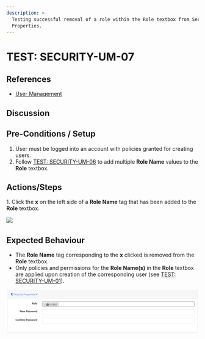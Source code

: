 ```yaml
---
description: >-
  Testing successful removal of a role within the Role textbox from Security
  Properties.
---
```


# TEST: SECURITY-UM-07

## References

* [User Management](broken-reference)

## Discussion

## Pre-Conditions / Setup

1. User must be logged into an account with policies granted for creating users.
2. Follow [TEST: SECURITY-UM-06](test-security-um-06.md) to add multiple **Role Name** values to the **Role** textbox.

## Actions/Steps

1\. Click the **x** on the left side of a **Role Name** tag that has been added to the **Role** textbox.

![](../../../../../../../../../.gitbook/assets/role\_removehover.png)

## Expected Behaviour

* The **Role Name** tag corresponding to the **x** clicked is removed from the **Role** textbox.
* Only policies and permissions for the **Role Name(s)** in the **Role** textbox are applied upon creation of the corresponding user (see [TEST: SECURITY-UM-01](test-security-um-01.md)).

![](<../../../../../../../../../.gitbook/assets/image (157).png>)
